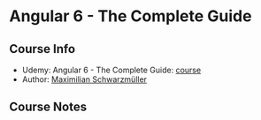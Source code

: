 # Angular 6 - The Complete Guide

## Course Info

* Udemy: Angular 6 - The Complete Guide: [course](https://www.udemy.com/the-complete-guide-to-angular-2/learn/v4/content)
* Author: [Maximilian Schwarzmüller](https://www.udemy.com/user/maximilian-schwarzmuller/)

## Course Notes



